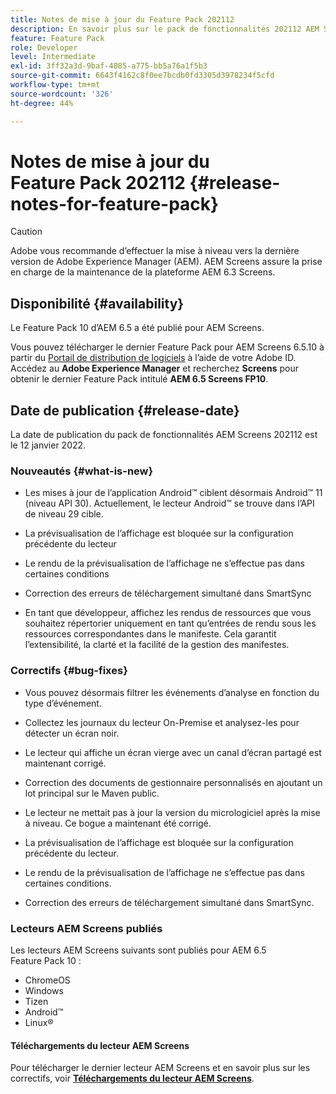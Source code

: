 ```yaml
---
title: Notes de mise à jour du Feature Pack 202112
description: En savoir plus sur le pack de fonctionnalités 202112 AEM Screens, publié le jeudi 12 janvier 2022.
feature: Feature Pack
role: Developer
level: Intermediate
exl-id: 3ff32a3d-9baf-4085-a775-bb5a76a1f5b3
source-git-commit: 6643f4162c8f0ee7bcdb0fd3305d3978234f5cfd
workflow-type: tm+mt
source-wordcount: '326'
ht-degree: 44%

---
```


# Notes de mise à jour du Feature Pack 202112 {#release-notes-for-feature-pack}

>[!CAUTION]
>Adobe vous recommande d’effectuer la mise à niveau vers la dernière version de Adobe Experience Manager (AEM). AEM Screens assure la prise en charge de la maintenance de la plateforme AEM 6.3 Screens.

## Disponibilité {#availability}

Le Feature Pack 10 d’AEM 6.5 a été publié pour AEM Screens.

Vous pouvez télécharger le dernier Feature Pack pour AEM Screens 6.5.10 à partir du [Portail de distribution de logiciels](https://experience.adobe.com/#/downloads/content/software-distribution/fr/aem.html) à l’aide de votre Adobe ID. Accédez au **Adobe Experience Manager** et recherchez **Screens** pour obtenir le dernier Feature Pack intitulé **AEM 6.5 Screens FP10**.

## Date de publication {#release-date}

La date de publication du pack de fonctionnalités AEM Screens 202112 est le 12 janvier 2022.

### Nouveautés {#what-is-new}

* Les mises à jour de l’application Android™ ciblent désormais Android™ 11 (niveau API 30). Actuellement, le lecteur Android™ se trouve dans l’API de niveau 29 cible.

* La prévisualisation de lʼaffichage est bloquée sur la configuration précédente du lecteur

* Le rendu de la prévisualisation de lʼaffichage ne sʼeffectue pas dans certaines conditions

* Correction des erreurs de téléchargement simultané dans SmartSync

* En tant que développeur, affichez les rendus de ressources que vous souhaitez répertorier uniquement en tant qu’entrées de rendu sous les ressources correspondantes dans le manifeste. Cela garantit l’extensibilité, la clarté et la facilité de la gestion des manifestes.

### Correctifs {#bug-fixes}

* Vous pouvez désormais filtrer les événements d’analyse en fonction du type d’événement.

* Collectez les journaux du lecteur On-Premise et analysez-les pour détecter un écran noir.

* Le lecteur qui affiche un écran vierge avec un canal d’écran partagé est maintenant corrigé.

* Correction des documents de gestionnaire personnalisés en ajoutant un lot principal sur le Maven public.

* Le lecteur ne mettait pas à jour la version du micrologiciel après la mise à niveau. Ce bogue a maintenant été corrigé.

* La prévisualisation de lʼaffichage est bloquée sur la configuration précédente du lecteur.

* Le rendu de la prévisualisation de lʼaffichage ne sʼeffectue pas dans certaines conditions.

* Correction des erreurs de téléchargement simultané dans SmartSync.

### Lecteurs AEM Screens publiés

Les lecteurs AEM Screens suivants sont publiés pour AEM 6.5 Feature Pack 10 :

* ChromeOS
* Windows
* Tizen
* Android™
* Linux®

#### Téléchargements du lecteur AEM Screens

Pour télécharger le dernier lecteur AEM Screens et en savoir plus sur les correctifs, voir **[Téléchargements du lecteur AEM Screens](https://download.macromedia.com/screens/index.html)**.
